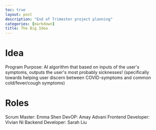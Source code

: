 ```yaml
---
toc: true
layout: post
description: "End of Trimester project planning"
categories: [markdown]
title: The Big Idea 
---
```


# Idea 
Program Purpose: AI algorithm that based on inputs of the user's symptoms, outputs the user's most probably sicknesses! (specifically towards helping user discern between COVID-symptoms and common cold/fever/cough symptoms)

# Roles 
Scrum Master: Emma Shen 
DevOP: Amay Advani
Frontend Developer: Vivian Ni
Backend Developer: Sarah Liu
